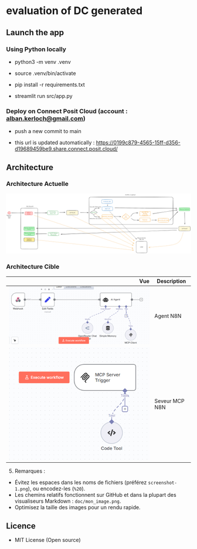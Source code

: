 # evaluation of DC generated

## Launch the app

### Using Python locally

- python3 -m venv .venv

- source .venv/bin/activate

- pip install -r requirements.txt

- streamlit run src/app.py


### Deploy on Connect Posit Cloud (account : alban.kerloch@gmail.com)

- push a new commit to main

- this url is updated automatically : https://0199c879-4565-15ff-d356-d19689459be9.share.connect.posit.cloud/

## Architecture

### Architecture Actuelle

![Diagramme d'architecture](doc/archi-actuelle.png)

### Architecture Cible

| Vue | Description |
|---:|---|
| ![Vue 1](doc/archi-n8n.png) | Agent N8N |
| ![Vue 2](doc/archi-mcp.png) | Seveur MCP N8N |


5. Remarques :
- Évitez les espaces dans les noms de fichiers (préférez `screenshot-1.png`), ou encodez-les (`%20`).
- Les chemins relatifs fonctionnent sur GitHub et dans la plupart des visualiseurs Markdown : `doc/mon_image.png`.
- Optimisez la taille des images pour un rendu rapide.

## Licence

- MIT License (Open source)
